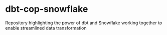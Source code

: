 # dbt-cop-snowflake
Repository highlighting the power of dbt and Snowflake working together to enable streamlined data transformation
